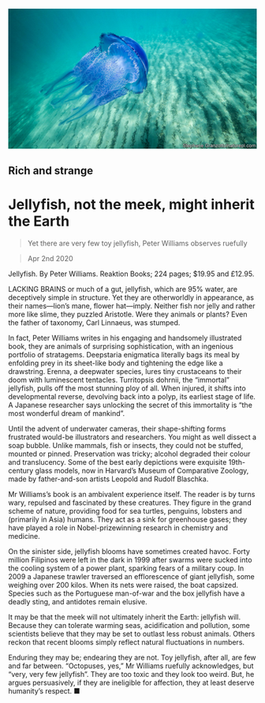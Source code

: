 ![](./images/20200404_BKP505.jpg)

## Rich and strange

# Jellyfish, not the meek, might inherit the Earth

> Yet there are very few toy jellyfish, Peter Williams observes ruefully

> Apr 2nd 2020

Jellyfish. By Peter Williams. Reaktion Books; 224 pages; $19.95 and £12.95.

LACKING BRAINS or much of a gut, jellyfish, which are 95% water, are deceptively simple in structure. Yet they are otherworldly in appearance, as their names—lion’s mane, flower hat—imply. Neither fish nor jelly and rather more like slime, they puzzled Aristotle. Were they animals or plants? Even the father of taxonomy, Carl Linnaeus, was stumped.

In fact, Peter Williams writes in his engaging and handsomely illustrated book, they are animals of surprising sophistication, with an ingenious portfolio of stratagems. Deepstaria enigmatica literally bags its meal by enfolding prey in its sheet-like body and tightening the edge like a drawstring. Erenna, a deepwater species, lures tiny crustaceans to their doom with luminescent tentacles. Turritopsis dohrnii, the “immortal” jellyfish, pulls off the most stunning ploy of all. When injured, it shifts into developmental reverse, devolving back into a polyp, its earliest stage of life. A Japanese researcher says unlocking the secret of this immortality is “the most wonderful dream of mankind”.

Until the advent of underwater cameras, their shape-shifting forms frustrated would-be illustrators and researchers. You might as well dissect a soap bubble. Unlike mammals, fish or insects, they could not be stuffed, mounted or pinned. Preservation was tricky; alcohol degraded their colour and translucency. Some of the best early depictions were exquisite 19th-century glass models, now in Harvard’s Museum of Comparative Zoology, made by father-and-son artists Leopold and Rudolf Blaschka.

Mr Williams’s book is an ambivalent experience itself. The reader is by turns wary, repulsed and fascinated by these creatures. They figure in the grand scheme of nature, providing food for sea turtles, penguins, lobsters and (primarily in Asia) humans. They act as a sink for greenhouse gases; they have played a role in Nobel-prizewinning research in chemistry and medicine.

On the sinister side, jellyfish blooms have sometimes created havoc. Forty million Filipinos were left in the dark in 1999 after swarms were sucked into the cooling system of a power plant, sparking fears of a military coup. In 2009 a Japanese trawler traversed an efflorescence of giant jellyfish, some weighing over 200 kilos. When its nets were raised, the boat capsized. Species such as the Portuguese man-of-war and the box jellyfish have a deadly sting, and antidotes remain elusive.

It may be that the meek will not ultimately inherit the Earth: jellyfish will. Because they can tolerate warming seas, acidification and pollution, some scientists believe that they may be set to outlast less robust animals. Others reckon that recent blooms simply reflect natural fluctuations in numbers.

Enduring they may be; endearing they are not. Toy jellyfish, after all, are few and far between. “Octopuses, yes,” Mr Williams ruefully acknowledges, but “very, very few jellyfish”. They are too toxic and they look too weird. But, he argues persuasively, if they are ineligible for affection, they at least deserve humanity’s respect. ■